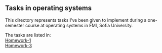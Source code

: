 ## Tasks in operating systems ##
This directory represents tasks I've been given to implement during a one-semester course at operating systems in FMI, Sofia University.<br/>

The tasks are listed in:<br/>
[Homework-1](./hw-1)<br/>
[Homework-3](./hw-3)
